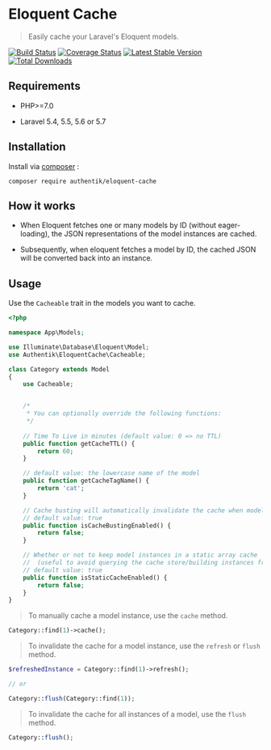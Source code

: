 # Eloquent Cache

> Easily cache your Laravel's Eloquent models.

[![Build Status](https://travis-ci.org/AuthentikCanada/eloquent-cache.svg?branch=master)](https://travis-ci.org/AuthentikCanada/eloquent-cache)
[![Coverage Status](https://coveralls.io/repos/github/AuthentikCanada/eloquent-cache/badge.svg?branch=master)](https://coveralls.io/github/AuthentikCanada/eloquent-cache?branch=master)
[![Latest Stable Version](https://poser.pugx.org/authentik/eloquent-cache/v/stable.svg)](https://packagist.org/packages/authentik/eloquent-cache)
[![Total Downloads](https://poser.pugx.org/authentik/eloquent-cache/downloads.svg)](https://packagist.org/packages/authentik/eloquent-cache)

## Requirements

- PHP>=7.0

- Laravel 5.4, 5.5, 5.6 or 5.7

## Installation

Install via [composer](https://getcomposer.org/) :

`composer require authentik/eloquent-cache`

## How it works

- When Eloquent fetches one or many models by ID (without eager-loading), the JSON representations of the model instances are cached.

- Subsequently, when eloquent fetches a model by ID, the cached JSON will be converted back into an instance.

## Usage

Use the `Cacheable` trait in the models you want to cache.

```php
<?php

namespace App\Models;

use Illuminate\Database\Eloquent\Model;
use Authentik\EloquentCache\Cacheable;

class Category extends Model
{
    use Cacheable;


    /*
     * You can optionally override the following functions:
     */
    
    // Time To Live in minutes (default value: 0 => no TTL)
    public function getCacheTTL() {
        return 60;
    }

    // default value: the lowercase name of the model
    public function getCacheTagName() {
        return 'cat';
    }

    // Cache busting will automatically invalidate the cache when model instances are updated or deleted.
    // default value: true
    public function isCacheBustingEnabled() {
        return false;
    }

    // Whether or not to keep model instances in a static array cache
    //  (useful to avoid querying the cache store/building instances from json multiple times)
    // default value: true
    public function isStaticCacheEnabled() {
        return false;
    }
}
```

> To manually cache a model instance, use the `cache` method.

```php
Category::find(1)->cache();
```

> To invalidate the cache for a model instance, use the `refresh` or `flush` method.

```php
$refreshedInstance = Category::find(1)->refresh();

// or

Category::flush(Category::find(1));
```

> To invalidate the cache for all instances of a model, use the `flush` method.

```php
Category::flush();
```
